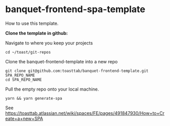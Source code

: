 # banquet-frontend-spa-template

How to use this template.

**Clone the template in github:**

Navigate to where you keep your projects

```
cd ~/toast/git-repos
```

Clone the banquet-frontend-template into a new repo
```
git clone git@github.com:toasttab/banquet-frontend-template.git SPA_REPO_NAME
cd SPA_REPO_NAME
```


Pull the empty repo onto your local machine.
```
yarn && yarn generate-spa
```

See https://toasttab.atlassian.net/wiki/spaces/FE/pages/491847930/How+to+Create+a+new+SPA
